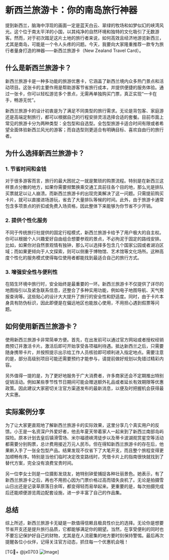 # 新西兰旅游卡：你的南岛旅行神器

提到新西兰，脑海中浮现的画面一定是蓝天白云、翠绿的牧场和如梦似幻的峡湾风光。这个位于南太平洋的小国，以其纯净的自然环境和独特的文化吸引了无数游客。然而，对于初次踏足这片土地的旅行者来说，如何高效且经济地游览新西兰，尤其是南岛，可能是一个令人头疼的问题。今天，我要向大家隆重推荐一款专为旅行者量身打造的神器——新西兰旅游卡（New Zealand Travel Card）。

## 什么是新西兰旅游卡？

新西兰旅游卡是一种多功能的旅游优惠卡，它涵盖了新西兰境内众多热门景点和活动项目。这张卡的主要作用是帮助游客节省旅行成本，并提供便捷的服务体验。通过一张卡，你可以轻松游览多个景点，无需再单独购买门票，真正实现“一卡在手，畅游无忧”。

新西兰旅游卡的设计初衷是为了满足不同类型的旅行需求。无论是背包客、家庭游还是高端定制旅行，都可以根据自己的行程安排灵活选择合适的套餐。目前市面上常见的旅游卡分为两种类型：全包型和自选型。全包型旅游卡适合时间有限或者希望全面体验新西兰风光的游客；而自选型则更适合有明确目标、喜欢自由行的旅行者。

## 为什么选择新西兰旅游卡？

### 1. 节省时间和金钱

对于很多游客而言，旅行的最大困扰之一就是繁琐的购票流程。特别是在新西兰这样景点分散的地方，如果你需要频繁换乘交通工具前往各个目的地，那么光是排队买票就足以让人崩溃。而新西兰旅游卡的出现完美解决了这一问题。只需提前购买卡片，就可以直接进场游玩，省去了大量排队等候的时间。此外，由于旅游卡通常包含多项景点的折扣或免费入场资格，因此整体下来能够为你节省不少开销。

### 2. 提供个性化服务

不同于传统旅行社提供的固定行程模式，新西兰旅游卡给予了用户极大的自主权。你可以根据个人兴趣爱好自由组合想要参观的景点，不必拘泥于固定的路线安排。比如，如果你对自然景观情有独钟，那么可以选择多包含几个国家公园或者湖泊区域；而如果更倾向于人文探索，则可以侧重于博物馆、艺术馆等文化场所。这种高度个性化的服务模式使得每位使用者都能找到最适合自己的旅行方式。

### 3. 增强安全性与便利性

在陌生环境中旅行时，安全始终是最重要的一环。新西兰旅游卡不仅提供了详尽的地图指引以及紧急联系信息，还整合了多种实用功能，例如电子地图导航、天气预报查询等。这些贴心的设计大大提升了旅行的安全性和舒适度。同时，由于卡片本身具有防伪标识，因此即便是在偏远地区也能放心使用，不用担心遇到假票等问题。

## 如何使用新西兰旅游卡？

使用新西兰旅游卡非常简单方便。首先，在出发前可以通过官方网站或者授权经销商预订并激活卡片。激活后即可开始享受各项福利待遇。抵达新西兰之后，只需要随身携带卡片，并按照提示出示给工作人员核验即可顺利进入指定地点。需要注意的是，部分高级别项目可能还需要预约才能参与，请提前做好规划以免错过精彩内容。

另外值得一提的是，为了更好地服务于广大消费者，许多商家还会不定期推出特别促销活动。例如某些季节性节日期间可能会赠送额外礼品或者延长有效期限等优惠政策。因此建议大家密切关注官方渠道发布的最新消息，以便及时把握机会获得最大实惠。

## 实际案例分享

为了让大家更直观地了解新西兰旅游卡的实际效果，这里分享几个真实用户的反馈。小王是一名资深户外爱好者，他去年夏天带着家人一起来到了新西兰南部岛屿探险。原本计划去皇后镇滑雪场、米尔福德峡湾徒步以及蒂卡波湖观赏星空等活动都需要分别购票，总计费用接近万元人民币。但在得知新西兰旅游卡的存在后，他果断入手了一张全包型产品。结果发现不仅省下了大笔开支，而且整个旅程变得更加顺畅有序。特别是当他们临时决定改变路线时，凭借卡片上的指南很快就找到了替代方案，完全没有浪费宝贵时间。

另一位李女士则是一位摄影发烧友，她特别钟爱捕捉各种壮丽景色。她表示，有了新西兰旅游卡之后，再也不用担心因为门票价格过高而错失良机了。无论是拍摄雪山日出还是记录草原落日余晖，都变得轻而易举起来。更重要的是，每次拍摄完成后还能顺便游览周边配套设施，进一步丰富了自己的作品集。

## 总结

综上所述，新西兰旅游卡无疑是一款值得信赖且极具性价比的选择。无论你是想要节省开支还是提升旅行品质，它都能够满足你的期望。当然，在享受便利的同时也不要忘记保护好自己的财物，尤其是在人流密集的地方要时刻保持警惕。最后再次提醒各位小伙伴，记得关注官方动态，抓住每一个优惠机会哦！

[TG💪+ @jx0703 ![Image](https://github.com/user-attachments/assets/dbca1d08-cadb-493c-b0ec-ad6f7a83f270)]